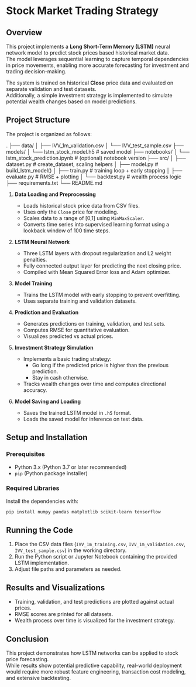 # Stock Market Trading Strategy

## Overview
This project implements a **Long Short-Term Memory (LSTM)** neural network model to predict stock prices based historical market data.  
The model leverages sequential learning to capture temporal dependencies in price movements, enabling more accurate forecasting for investment and trading decision-making.  

The system is trained on historical **Close** price data and evaluated on separate validation and test datasets.  
Additionally, a simple investment strategy is implemented to simulate potential wealth changes based on model predictions.

## Project Structure
The project is organized as follows:

.
├── data/
│   ├── IVV_1m_validation.csv
│   └── IVV_test_sample.csv
├── models/
│   └── lstm_stock_model.h5        # saved model
├── notebooks/
│   └── lstm_stock_prediction.ipynb # (optional) notebook version
├── src/
│   ├── dataset.py                  # create_dataset, scaling helpers
│   ├── model.py                    # build_lstm_model()
│   ├── train.py                    # training loop + early stopping
│   ├── evaluate.py                 # RMSE + plotting
│   └── backtest.py                 # wealth process logic
├── requirements.txt
└── README.md

1. **Data Loading and Preprocessing**  
   - Loads historical stock price data from CSV files.  
   - Uses only the `Close` price for modeling.  
   - Scales data to a range of [0,1] using `MinMaxScaler`.  
   - Converts time series into supervised learning format using a lookback window of 100 time steps.

2. **LSTM Neural Network**  
   - Three LSTM layers with dropout regularization and L2 weight penalties.  
   - Fully connected output layer for predicting the next closing price.  
   - Compiled with Mean Squared Error loss and Adam optimizer.

3. **Model Training**  
   - Trains the LSTM model with early stopping to prevent overfitting.  
   - Uses separate training and validation datasets.  

4. **Prediction and Evaluation**  
   - Generates predictions on training, validation, and test sets.  
   - Computes RMSE for quantitative evaluation.  
   - Visualizes predicted vs actual prices.

5. **Investment Strategy Simulation**  
   - Implements a basic trading strategy:  
     - Go long if the predicted price is higher than the previous prediction.  
     - Stay in cash otherwise.  
   - Tracks wealth changes over time and computes directional accuracy.

6. **Model Saving and Loading**  
   - Saves the trained LSTM model in `.h5` format.  
   - Loads the saved model for inference on test data.

## Setup and Installation
### Prerequisites
- Python 3.x (Python 3.7 or later recommended)
- `pip` (Python package installer)

### Required Libraries
Install the dependencies with:
```bash
pip install numpy pandas matplotlib scikit-learn tensorflow
```

## Running the Code
1. Place the CSV data files (`IVV_1m_training.csv`, `IVV_1m_validation.csv`, `IVV_test_sample.csv`) in the working directory.
2. Run the Python script or Jupyter Notebook containing the provided LSTM implementation.
3. Adjust file paths and parameters as needed.

## Results and Visualizations
- Training, validation, and test predictions are plotted against actual prices.
- RMSE scores are printed for all datasets.
- Wealth process over time is visualized for the investment strategy.

## Conclusion
This project demonstrates how LSTM networks can be applied to stock price forecasting.  
While results show potential predictive capability, real-world deployment would require more robust feature engineering, transaction cost modeling, and extensive backtesting.
